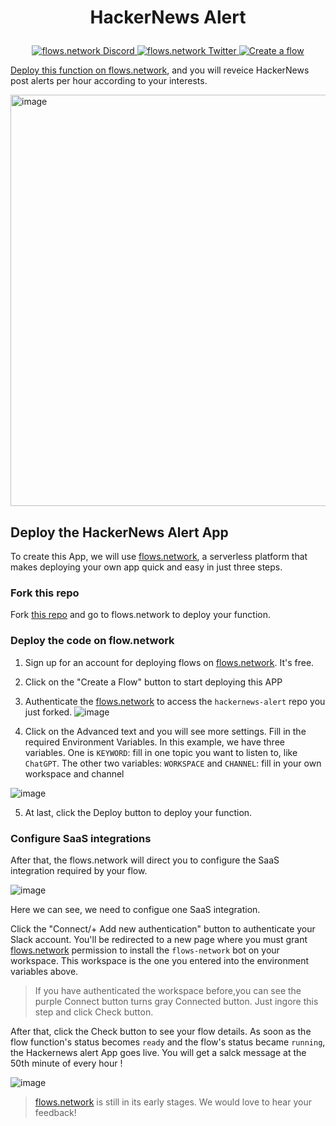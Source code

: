 # <p align="center">HackerNews Alert</p>
<p align="center">
  <a href="https://discord.gg/ccZn9ZMfFf">
    <img src="https://img.shields.io/badge/chat-Discord-7289DA?logo=discord" alt="flows.network Discord">
  </a>
  <a href="https://twitter.com/flows_network">
    <img src="https://img.shields.io/badge/Twitter-1DA1F2?logo=twitter&amp;logoColor=white" alt="flows.network Twitter">
  </a>
   <a href="https://flows.network/flow/new">
    <img src="https://img.shields.io/website?up_message=deploy&url=https%3A%2F%2Fflows.network%2Fflow%2Fnew" alt="Create a flow">
  </a>
</p>

[Deploy this function on flows.network](#deploy-the-hackernews-alert-app), and you will reveice HackerNews post alerts per hour according to your interests. 

<img width="658" alt="image" src="https://user-images.githubusercontent.com/45785633/227419393-d7a438f1-51c9-42bc-bb9a-bac1cd3e5581.png">

## Deploy the HackerNews Alert App

To create this App, we will use [flows.network](https://flows.network/), a serverless platform that makes deploying your own app quick and easy in just three steps.

### Fork this repo

Fork [this repo](https://github.com/flows-network/hackernews-alert/) and go to flows.network to deploy your function. 

### Deploy the code on flow.network

1. Sign up for an account for deploying flows on [flows.network](https://flows.network/). It's free.
2. Click on the "Create a Flow" button to start deploying this APP
3. Authenticate the [flows.network](https://flows.network/) to access the `hackernews-alert` repo you just forked. 
![image](https://user-images.githubusercontent.com/45785633/227176033-35a445d8-9e73-4d6d-a919-c68d64cc4075.png)

4. Click on the Advanced text and you will see more settings. Fill in the required Environment Variables. In this example, we have three variables. One is `KEYWORD`: fill in one topic you want to listen to, like `ChatGPT`. The other two variables: `WORKSPACE` and `CHANNEL`: fill in your own workspace and channel

![image](https://user-images.githubusercontent.com/45785633/227176580-b7e8d31d-b871-45b4-baee-312572615e8a.png)

5. At last, click the Deploy button to deploy your function.

### Configure SaaS integrations

After that, the flows.network will direct you to configure the SaaS integration required by your flow.

![image](https://user-images.githubusercontent.com/45785633/227176699-a1ce1c05-02b9-411a-890f-ece033fde38e.png)

Here we can see, we need to configue one SaaS integration.

Click the "Connect/+ Add new authentication" button to authenticate your Slack account. You'll be redirected to a new page where you must grant [flows.network](https://flows.network/) permission to install the `flows-network` bot on your workspace. This workspace is the one you entered into the environment variables above.

> If you have authenticated the workspace before,you can see the purple Connect button turns gray Connected button. Just ingore this step and click Check button.

After that, click the Check button to see your flow details. As soon as the flow function's status becomes `ready` and the flow's status became `running`, the Hackernews alert App goes live. You will get a salck message at the 50th minute of every hour !

![image](https://user-images.githubusercontent.com/45785633/227177456-a51eacda-2f09-4206-874b-4dc73c3408d8.png)

> [flows.network](https://flows.network/) is still in its early stages. We would love to hear your feedback!



